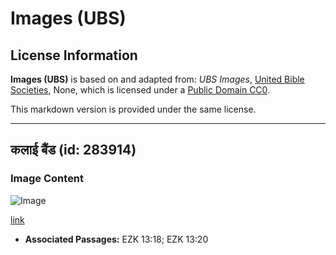 # Images (UBS)

## License Information

**Images (UBS)** is based on and adapted from: _UBS Images_, [United Bible Societies](https://unitedbiblesocieties.org/), None, which is licensed under a [Public Domain CC0](https://creativecommons.org/public-domain/cc0/).

This markdown version is provided under the same license.



--------------------------------

## कलाई बैंड (id: 283914)

### Image Content

![Image](https://cdn.aquifer.bible/aquifer-content/resources/Media/WEB-0508_wristband.jpg)

[link](https://cdn.aquifer.bible/aquifer-content/resources/Media/WEB-0508_wristband.jpg)

* **Associated Passages:** EZK 13:18; EZK 13:20

